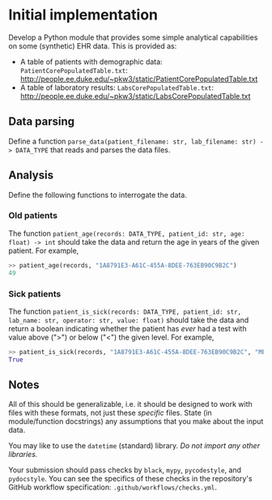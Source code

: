 # Initial implementation

Develop a Python module that provides some simple analytical capabilities on some (synthetic) EHR data. This is provided as:

* A table of patients with demographic data: `PatientCorePopulatedTable.txt`: http://people.ee.duke.edu/~pkw3/static/PatientCorePopulatedTable.txt
* A table of laboratory results: `LabsCorePopulatedTable.txt`: http://people.ee.duke.edu/~pkw3/static/LabsCorePopulatedTable.txt

## Data parsing

Define a function `parse_data(patient_filename: str, lab_filename: str) -> DATA_TYPE` that reads and parses the data files. 

## Analysis

Define the following functions to interrogate the data.

### Old patients

The function `patient_age(records: DATA_TYPE, patient_id: str, age: float) -> int` should take the data and return the age in years of the given patient. For example,

```python
>> patient_age(records, "1A8791E3-A61C-455A-8DEE-763EB90C9B2C")
49
```

### Sick patients

The function `patient_is_sick(records: DATA_TYPE, patient_id: str, lab_name: str, operator: str, value: float)` should take the data and return a boolean indicating whether the patient has _ever_ had a test with value above (">") or below ("<") the given level. For example,

```python
>> patient_is_sick(records, "1A8791E3-A61C-455A-8DEE-763EB90C9B2C", "METABOLIC: ALBUMIN", ">", 4.0)
True
```

## Notes

All of this should be generalizable, i.e. it should be designed to work with files with these formats, not just these _specific_ files. State (in module/function docstrings) any assumptions that you make about the input data.

You may like to use the `datetime` (standard) library. _Do not import any other libraries._

Your submission should pass checks by `black`, `mypy`, `pycodestyle`, and `pydocstyle`. You can see the specifics of these checks in the repository's GitHub workflow specification: `.github/workflows/checks.yml`.
